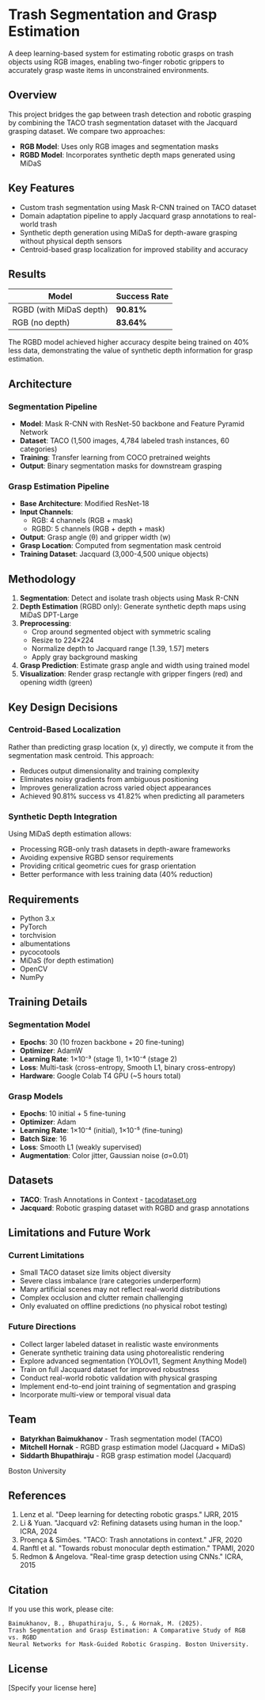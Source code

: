 # Trash Segmentation and Grasp Estimation

A deep learning-based system for estimating robotic grasps on trash objects using RGB images, enabling two-finger robotic grippers to accurately grasp waste items in unconstrained environments.

## Overview

This project bridges the gap between trash detection and robotic grasping by combining the TACO trash segmentation dataset with the Jacquard grasping dataset. We compare two approaches:
- **RGB Model**: Uses only RGB images and segmentation masks
- **RGBD Model**: Incorporates synthetic depth maps generated using MiDaS

## Key Features

- Custom trash segmentation using Mask R-CNN trained on TACO dataset
- Domain adaptation pipeline to apply Jacquard grasp annotations to real-world trash
- Synthetic depth generation using MiDaS for depth-aware grasping without physical depth sensors
- Centroid-based grasp localization for improved stability and accuracy

## Results

| Model | Success Rate |
|-------|--------------|
| RGBD (with MiDaS depth) | **90.81%** |
| RGB (no depth) | **83.64%** |

The RGBD model achieved higher accuracy despite being trained on 40% less data, demonstrating the value of synthetic depth information for grasp estimation.

## Architecture

### Segmentation Pipeline
- **Model**: Mask R-CNN with ResNet-50 backbone and Feature Pyramid Network
- **Dataset**: TACO (1,500 images, 4,784 labeled trash instances, 60 categories)
- **Training**: Transfer learning from COCO pretrained weights
- **Output**: Binary segmentation masks for downstream grasping

### Grasp Estimation Pipeline
- **Base Architecture**: Modified ResNet-18
- **Input Channels**: 
  - RGB: 4 channels (RGB + mask)
  - RGBD: 5 channels (RGB + depth + mask)
- **Output**: Grasp angle (θ) and gripper width (w)
- **Grasp Location**: Computed from segmentation mask centroid
- **Training Dataset**: Jacquard (3,000-4,500 unique objects)

## Methodology

1. **Segmentation**: Detect and isolate trash objects using Mask R-CNN
2. **Depth Estimation** (RGBD only): Generate synthetic depth maps using MiDaS DPT-Large
3. **Preprocessing**: 
   - Crop around segmented object with symmetric scaling
   - Resize to 224×224
   - Normalize depth to Jacquard range [1.39, 1.57] meters
   - Apply gray background masking
4. **Grasp Prediction**: Estimate grasp angle and width using trained model
5. **Visualization**: Render grasp rectangle with gripper fingers (red) and opening width (green)

## Key Design Decisions

### Centroid-Based Localization
Rather than predicting grasp location (x, y) directly, we compute it from the segmentation mask centroid. This approach:
- Reduces output dimensionality and training complexity
- Eliminates noisy gradients from ambiguous positioning
- Improves generalization across varied object appearances
- Achieved 90.81% success vs 41.82% when predicting all parameters

### Synthetic Depth Integration
Using MiDaS depth estimation allows:
- Processing RGB-only trash datasets in depth-aware frameworks
- Avoiding expensive RGBD sensor requirements
- Providing critical geometric cues for grasp orientation
- Better performance with less training data (40% reduction)

## Requirements

- Python 3.x
- PyTorch
- torchvision
- albumentations
- pycocotools
- MiDaS (for depth estimation)
- OpenCV
- NumPy

## Training Details

### Segmentation Model
- **Epochs**: 30 (10 frozen backbone + 20 fine-tuning)
- **Optimizer**: AdamW
- **Learning Rate**: 1×10⁻³ (stage 1), 1×10⁻⁴ (stage 2)
- **Loss**: Multi-task (cross-entropy, Smooth L1, binary cross-entropy)
- **Hardware**: Google Colab T4 GPU (~5 hours total)

### Grasp Models
- **Epochs**: 10 initial + 5 fine-tuning
- **Optimizer**: Adam
- **Learning Rate**: 1×10⁻⁴ (initial), 1×10⁻⁵ (fine-tuning)
- **Batch Size**: 16
- **Loss**: Smooth L1 (weakly supervised)
- **Augmentation**: Color jitter, Gaussian noise (σ=0.01)

## Datasets

- **TACO**: Trash Annotations in Context - [tacodataset.org](https://tacodataset.org)
- **Jacquard**: Robotic grasping dataset with RGBD and grasp annotations

## Limitations and Future Work

### Current Limitations
- Small TACO dataset size limits object diversity
- Severe class imbalance (rare categories underperform)
- Many artificial scenes may not reflect real-world distributions
- Complex occlusion and clutter remain challenging
- Only evaluated on offline predictions (no physical robot testing)

### Future Directions
- Collect larger labeled dataset in realistic waste environments
- Generate synthetic training data using photorealistic rendering
- Explore advanced segmentation (YOLOv11, Segment Anything Model)
- Train on full Jacquard dataset for improved robustness
- Conduct real-world robotic validation with physical grasping
- Implement end-to-end joint training of segmentation and grasping
- Incorporate multi-view or temporal visual data

## Team

- **Batyrkhan Baimukhanov** - Trash segmentation model (TACO)
- **Mitchell Hornak** - RGBD grasp estimation model (Jacquard + MiDaS)
- **Siddarth Bhupathiraju** - RGB grasp estimation model (Jacquard)

Boston University

## References

1. Lenz et al. "Deep learning for detecting robotic grasps." IJRR, 2015
2. Li & Yuan. "Jacquard v2: Refining datasets using human in the loop." ICRA, 2024
3. Proença & Simões. "TACO: Trash annotations in context." JFR, 2020
4. Ranftl et al. "Towards robust monocular depth estimation." TPAMI, 2020
5. Redmon & Angelova. "Real-time grasp detection using CNNs." ICRA, 2015

## Citation

If you use this work, please cite:
```
Baimukhanov, B., Bhupathiraju, S., & Hornak, M. (2025).
Trash Segmentation and Grasp Estimation: A Comparative Study of RGB vs. RGBD 
Neural Networks for Mask-Guided Robotic Grasping. Boston University.
```

## License

[Specify your license here]

